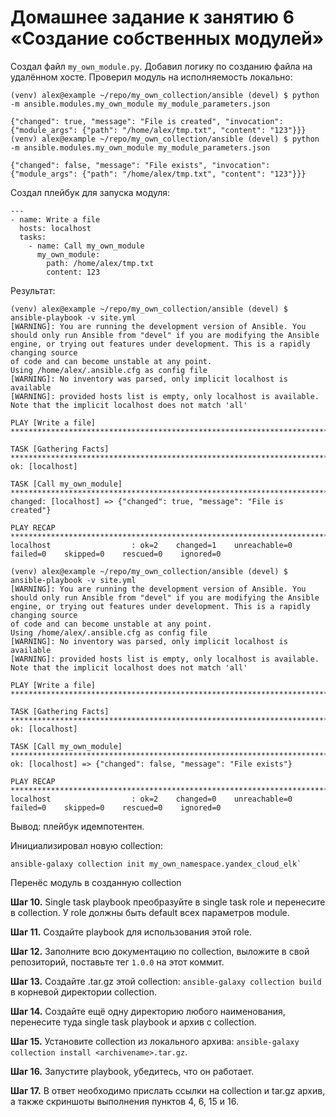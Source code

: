 # Домашнее задание к занятию 6 «Создание собственных модулей»

Создал файл `my_own_module.py`.
Добавил логику по созданию файла на удалённом хосте.
Проверил модуль на исполняемость локально:
```
(venv) alex@example ~/repo/my_own_collection/ansible (devel) $ python -m ansible.modules.my_own_module my_module_parameters.json 

{"changed": true, "message": "File is created", "invocation": {"module_args": {"path": "/home/alex/tmp.txt", "content": "123"}}}
(venv) alex@example ~/repo/my_own_collection/ansible (devel) $ python -m ansible.modules.my_own_module my_module_parameters.json 

{"changed": false, "message": "File exists", "invocation": {"module_args": {"path": "/home/alex/tmp.txt", "content": "123"}}}
```

Создал плейбук для запуска модуля:
```
---
- name: Write a file
  hosts: localhost
  tasks:
    - name: Call my_own_module
      my_own_module:
        path: /home/alex/tmp.txt
        content: 123
```
Результат:
```
(venv) alex@example ~/repo/my_own_collection/ansible (devel) $ ansible-playbook -v site.yml 
[WARNING]: You are running the development version of Ansible. You should only run Ansible from "devel" if you are modifying the Ansible engine, or trying out features under development. This is a rapidly changing source
of code and can become unstable at any point.
Using /home/alex/.ansible.cfg as config file
[WARNING]: No inventory was parsed, only implicit localhost is available
[WARNING]: provided hosts list is empty, only localhost is available. Note that the implicit localhost does not match 'all'

PLAY [Write a file] ***********************************************************************************************************************************************************************************************************

TASK [Gathering Facts] ********************************************************************************************************************************************************************************************************
ok: [localhost]

TASK [Call my_own_module] *****************************************************************************************************************************************************************************************************
changed: [localhost] => {"changed": true, "message": "File is created"}

PLAY RECAP ********************************************************************************************************************************************************************************************************************
localhost                  : ok=2    changed=1    unreachable=0    failed=0    skipped=0    rescued=0    ignored=0   
```
```
(venv) alex@example ~/repo/my_own_collection/ansible (devel) $ ansible-playbook -v site.yml 
[WARNING]: You are running the development version of Ansible. You should only run Ansible from "devel" if you are modifying the Ansible engine, or trying out features under development. This is a rapidly changing source
of code and can become unstable at any point.
Using /home/alex/.ansible.cfg as config file
[WARNING]: No inventory was parsed, only implicit localhost is available
[WARNING]: provided hosts list is empty, only localhost is available. Note that the implicit localhost does not match 'all'

PLAY [Write a file] ***********************************************************************************************************************************************************************************************************

TASK [Gathering Facts] ********************************************************************************************************************************************************************************************************
ok: [localhost]

TASK [Call my_own_module] *****************************************************************************************************************************************************************************************************
ok: [localhost] => {"changed": false, "message": "File exists"}

PLAY RECAP ********************************************************************************************************************************************************************************************************************
localhost                  : ok=2    changed=0    unreachable=0    failed=0    skipped=0    rescued=0    ignored=0   
```
Вывод: плейбук идемпотентен.

Инициализировал новую collection: 
```
ansible-galaxy collection init my_own_namespace.yandex_cloud_elk`
```
Перенёс модуль в созданную collection

**Шаг 10.** Single task playbook преобразуйте в single task role и перенесите в collection. У role должны быть default всех параметров module.

**Шаг 11.** Создайте playbook для использования этой role.

**Шаг 12.** Заполните всю документацию по collection, выложите в свой репозиторий, поставьте тег `1.0.0` на этот коммит.

**Шаг 13.** Создайте .tar.gz этой collection: `ansible-galaxy collection build` в корневой директории collection.

**Шаг 14.** Создайте ещё одну директорию любого наименования, перенесите туда single task playbook и архив c collection.

**Шаг 15.** Установите collection из локального архива: `ansible-galaxy collection install <archivename>.tar.gz`.

**Шаг 16.** Запустите playbook, убедитесь, что он работает.

**Шаг 17.** В ответ необходимо прислать ссылки на collection и tar.gz архив, а также скриншоты выполнения пунктов 4, 6, 15 и 16.
